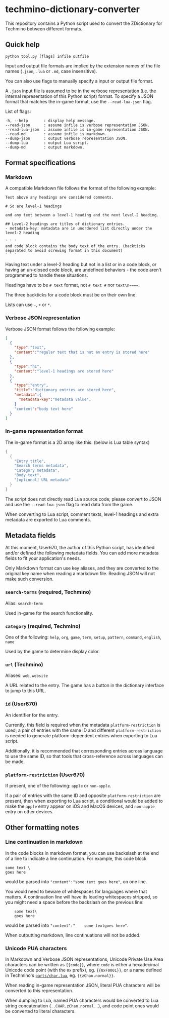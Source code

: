 # techmino-dictionary-converter

This repository contains a Python script used to convert the ZDictionary for Techmino between different formats.

## Quick help

```
python tool.py [flags] infile outfile
```

Input and output file formats are implied by the extension names of the file names (`.json`, `.lua` or `.md`, case insensitive).

You can also use flags to manually specify a input or output file format.

A `.json` input file is assumed to be in the verbose representation (i.e. the internal representation of this Python script) format. To specify a JSON format that matches the in-game format, use the `--read-lua-json` flag.

List of flags:

```
-h, --help       : display help message.
--read-json      : assume infile is verbose representation JSON.
--read-lua-json  : assume infile is in-game representation JSON.
--read-md        : assume infile is markdown.
--dump-json      : output verbose representation JSON.
--dump-lua       : output Lua script.
--dump-md        : output markdown.
```

## Format specifications

### Markdown

A compatible Markdown file follows the format of the following example:

```
Text above any headings are considered comments.

# So are level-1 headings

and any text between a level-1 heading and the next level-2 heading.

## Level-2 headings are titles of dictionary entries.
- metadata-key: metadata are in unordered list directly under the level-2 heading

` ` `
and code block contains the body text of the entry. (backticks separated to avoid screwing format in this document)
` ` `
```

Having text under a level-2 heading but not in a list or in a code block, or having an un-closed code block, are undefined behaviors - the code aren't programmed to handle these situations.

Headings have to be `# text` format, not `# text #` nor `text\n====`.

The three backticks for a code block must be on their own line.

Lists can use `-`, `+` or `*`.

### Verbose JSON representation

Verbose JSON format follows the following example:

```json
[
  {
    "type":"text",
    "content":"regular text that is not an entry is stored here"
  },
  {
    "type":"h1",
    "content":"level-1 headings are stored here"
  },
  {
    "type":"entry",
    "title":"dictionary entries are stored here",
    "metadata":{
      "metadata-key":"metadata value",
    }
    "content":"body text here"
  }
]
```

### In-game representation format

The in-game format is a 2D array like this: (below is Lua table syntax)

```lua
{
  {
    "Entry title",
    "Search terms metadata",
    "Category metadata",
    "Body text",
    "[optional] URL metadata"
  }
}
```

The script does not directly read Lua source code; please convert to JSON and use the `--read-lua-json` flag to read data from the game.

When converting to Lua script, comment texts, level-1 headings and extra metadata are exported to Lua comments.

## Metadata fields

At this moment, User670, the author of this Python script, has identified and/or defined the following metadata fields. You can add more metadata fields to fit your application's needs.

Only Markdown format can use key aliases, and they are converted to the original key name when reading a markdown file. Reading JSON will not make such conversion.

### `search-terms` (required, Techmino)

Alias: `search-term`

Used in-game for the search functionality.

### `category` (required, Techmino)

One of the following: `help`, `org`, `game`, `term`, `setup`, `pattern`, `command`, `english`, `name`

Used by the game to determine display color.

### `url` (Techmino)

Aliases: `web`, `website`

A URL related to the entry. The game has a button in the dictionary interface to jump to this URL.

### `id` (User670)

An identifier for the entry.

Currently, this field is required when the metadata `platform-restriction` is used; a pair of entries with the same ID and different `platform-restriction` is needed to generate platform-dependent entries when exporting to Lua script.

Additionally, it is recommended that corresponding entries across language to use the same ID, so that tools that cross-reference across languages can be made.

### `platform-restriction` (User670)

If present, one of the following: `apple` or `non-apple`.

If a pair of entries with the same ID and opposite `platform-restriction` are present, then when exporting to Lua script, a conditional would be added to make the `apple` entry appear on iOS and MacOS devices, and `non-apple` entry on other devices.

## Other formatting notes

### Line continuation in markdown

In the code blocks in markdown format, you can use backslash at the end of a line to indicate a line continuation. For example, this code block

```
some text \
goes here
```

would be parsed into `"content":"some text goes here"`, on one line.

You would need to beware of whitespaces for languages where that matters. A continuation line will have its leading whitespaces stripped, so you might need a space before the backslash on the previous line:

```
    some text\
    goes here
```

would be parsed into `"content":"    some textgoes here"`.

When outputting markdown, line continuations will not be added.

### Unicode PUA characters

In Markdown and Verbose JSON representations, Unicode Private Use Area characters can be written as `{{code}}`, where `code` is either a hexadecimal Unicode code point (with the `0x` prefix), eg. `{{0xF0001}}`, or a name defined in Techmino's [`parts/char.lua`](https://github.com/26F-Studio/Techmino/blob/main/parts/char.lua), eg. `{{zChan.normal}}`.

When reading in-game representation JSON, literal PUA characters will be converted to this representation.

When dumping to Lua, named PUA characters would be converted to Lua string concatenation (`..CHAR.zChan.normal..`), and code point ones would be converted to literal characters.
